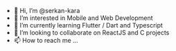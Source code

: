 - 👋 Hi, I’m @serkan-kara
- 👀 I’m interested in Mobile and Web Development
- 🌱 I’m currently learning Flutter / Dart and Typescript
- 💞️ I’m looking to collaborate on ReactJS and C projects
- 📫 How to reach me ...

<!---
serkan-kara/serkan-kara is a ✨ special ✨ repository because its `README.md` (this file) appears on your GitHub profile.
You can click the Preview link to take a look at your changes.
--->
